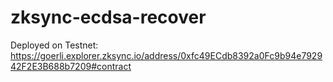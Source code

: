 # zksync-ecdsa-recover

Deployed on Testnet:
https://goerli.explorer.zksync.io/address/0xfc49ECdb8392a0Fc9b94e792942F2E3B688b7209#contract
